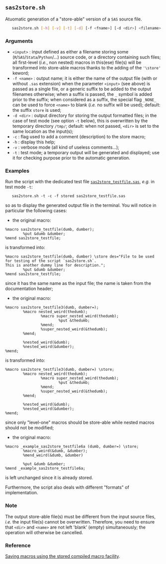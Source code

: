 ## `sas2store.sh`

Atuomatic generation of a "store-able" version of a `SAS` source file.

~~~bash
   sas2store.sh [-h] [-v] [-t] [-d] [-f <fname>] [-d <dir>] <filename>
~~~

### Arguments
* `<input>` : input defined as either a filename storing some (`R`/`SAS`/`Stata`/`Python`/…)
 	source code, or a directory containing such files; all first-level (_i.e._, non 
 	nested) macros in this(ese) file(s) will be transformed into store-able macros 
 	thanks to the adding of the `'\store'` keword;
* `-f <name>` : output name; it is either the name of the output file (with or without
	`.sas` extension) when the parameter `<input>` (see above) is passed as a single file,
 	or a generic suffix to be added to the output filenames otherwise; when a suffix 
 	is passed, the `_` symbol is added prior to the suffix; when considered as a suffix,
 	the special flag `_NONE_` can be used to force `<name>` to blank (_i.e._ no suffix will 
 	be used); default: the suffix `store` is used;
* `-d <dir>` : output directory for storing the output formatted files; in the case of 
 	test mode (see option `-t` below), this is overwritten by the temporary directory 
 	`/tmp/`; default: when not passed, `<dir>` is set to the same location as the input(s);
* `-c` : flag used to add a comment (description) to the store macro;
* `-h` : display this help;
* `-v` : verbose mode (all kind of useless comments…);
* `-t` : test mode; a temporary output will be generated and displayed; use it for 
	checking purpose prior to the automatic generation.

### Examples
Run the script with the dedicated test file [
`sas2store_testfile.sas`](https://github.com/gjacopo/bodylanguage/blob/master/handle/tests/sas2store_testfile.sh), 
_e.g._ in test mode `-t`:

~~~
   sas2store.sh -t -c -f stored sas2store_testfile.sas
~~~
so as to display the generated output file in the terminal. You will notice in particular the following cases:
* the original macro:
~~~
%macro sas2store_testfile(dumb, dumber);
        %put &dumb &dumber;
%mend sas2store_testfile;
~~~
is transformed into: 
~~~
%macro sas2store_testfile(dumb, dumber) \store des="File to be used for testing of the script `sas2store.sh`.
This is another dummy line for description.";
        %put &dumb &dumber;
%mend sas2store_testfile;
~~~
since it has the same name as the input file; the name is taken from the documentation header;
* the original macro:
~~~
%macro sas2store_testfile3(dumb, dumber=);
        %macro nested_weird(thedumb);
                %macro super_nested_weird(thedumb);
                        %put &thedumb;
                %mend;
                %super_nested_weird(&thedumb);
        %mend;

        %nested_weird(&dumb);
        %nested_weird(&dumber);
%mend;
~~~
is transformed into: 
~~~
%macro sas2store_testfile3(dumb, dumber=) \store;
        %macro nested_weird(thedumb);
                %macro super_nested_weird(thedumb);
                        %put &thedumb;
                %mend;
                %super_nested_weird(&thedumb);
        %mend;

        %nested_weird(&dumb);
        %nested_weird(&dumber);
%mend;
~~~
since only "level-one" macros should be store-able while nested macros should not be modified;
* the original macro:
~~~
%macro _example_sas2store_testfile6a (dumb, dumber=) \store;
        %macro_weird(&dumb, &dumber);
        %mend_weird(&dumb, &dumber)

        %put &dumb &dumber;
%mend _example_sas2store_testfile6a;
~~~
is left unchanged since it is already stored.

Furthermore, the script also deals with different "formats" of implementation.


### Note
The output store-able file(s) must be different from the input source files, _i.e._
the input file(s) cannot be overwritten. Therefore, you need to ensure that `<dir>`
and `<name>` are not left 'blank' (empty) simultaneously; the operation will otherwise
be cancelled.

### Reference
[Saving macros using the stored compiled macro facility](http://support.sas.com/documentation/cdl/en/mcrolref/61885/HTML/default/viewer.htm#a001328775.htm).
